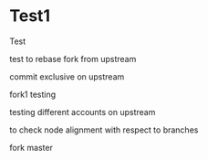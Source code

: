 # Test1
Test

test to rebase fork from upstream

commit exclusive on upstream

fork1 testing 

testing different accounts on upstream


to check node alignment with respect to branches


fork master 